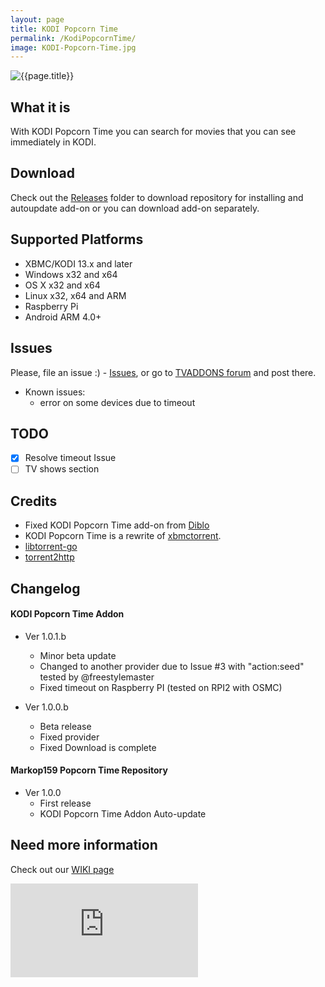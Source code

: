 ```yaml
---
layout: page
title: KODI Popcorn Time
permalink: /KodiPopcornTime/
image: KODI-Popcorn-Time.jpg
---
```


<img alt="{{page.title}}" title="{{page.title}}" itemprop="thumbnailUrl" class="left half noborder" src="/img/{{page.image}}">

## What it is ##
With KODI Popcorn Time you can search for movies that you can see immediately in KODI.

## Download ##
Check out the [Releases](https://github.com/markop159/KODI-Popcorn-Time/tree/master/Releases) folder to download repository for installing and autoupdate add-on or you can download add-on separately.

## Supported Platforms ##
* XBMC/KODI 13.x and later
* Windows x32 and x64
* OS X x32 and x64
* Linux x32, x64 and ARM
* Raspberry Pi
* Android ARM 4.0+

## Issues ##
Please, file an issue :) - [Issues](https://github.com/markop159/KODI-Popcorn-Time/issues), or go to [TVADDONS forum](https://forums.tvaddons.ag/addon-releases/47568-kodi-popcorn-time.html) and post there.

* Known issues:
  - error on some devices due to timeout

## TODO ##
  - [x] Resolve timeout Issue
  - [ ] TV shows section

## Credits ##
* Fixed KODI Popcorn Time add-on from [Diblo](https://github.com/Diblo/KODI-Popcorn-Time)
* KODI Popcorn Time is a rewrite of [xbmctorrent](http://github.com/steeve/xbmctorrent).
* [libtorrent-go](http://github.com/steeve/libtorrent-go)
* [torrent2http](http://github.com/steeve/torrent2http)

## Changelog ##

#### KODI Popcorn Time Addon ####

* Ver 1.0.1.b
  - Minor beta update
  - Changed to another provider due to Issue #3 with "action:seed" tested by @freestylemaster
  - Fixed timeout on Raspberry PI (tested on RPI2 with OSMC)

* Ver 1.0.0.b
  - Beta release
  - Fixed provider
  - Fixed Download is complete

#### Markop159 Popcorn Time Repository ####
* Ver 1.0.0
  - First release
  - KODI Popcorn Time Addon Auto-update

## Need more information ##
Check out our [WIKI page](https://github.com/markop159/KODI-Popcorn-Time/wiki)

[![Analytics](https://ga-beacon.appspot.com/UA-63872919-1/KODI-Popcorn-Time/readme.md)](https://github.com/igrigorik/ga-beacon)
